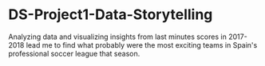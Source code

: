 # DS-Project1-Data-Storytelling
Analyzing data and visualizing insights from last minutes scores in 2017-2018 lead me to find what probably were the most exciting teams in Spain's professional soccer league that season.

